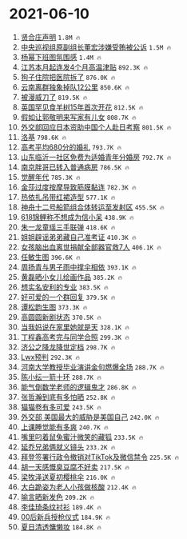 # 2021-06-10

1. [贤合庄声明](https://s.weibo.com/weibo?q=%23%E8%B4%A4%E5%90%88%E5%BA%84%E5%A3%B0%E6%98%8E%23&Refer=top) `1.8M 🔥`
1. [中央巡视组原副组长董宏涉嫌受贿被公诉](https://s.weibo.com/weibo?q=%23%E4%B8%AD%E5%A4%AE%E5%B7%A1%E8%A7%86%E7%BB%84%E5%8E%9F%E5%89%AF%E7%BB%84%E9%95%BF%E8%91%A3%E5%AE%8F%E6%B6%89%E5%AB%8C%E5%8F%97%E8%B4%BF%E8%A2%AB%E5%85%AC%E8%AF%89%23&Refer=top) `1.5M 🔥`
1. [杨幂下班图氛围感](https://s.weibo.com/weibo?q=%23%E6%9D%A8%E5%B9%82%E4%B8%8B%E7%8F%AD%E5%9B%BE%E6%B0%9B%E5%9B%B4%E6%84%9F%23&Refer=top) `1.4M 🔥`
1. [江苏本月起连发4个月高温津贴](https://s.weibo.com/weibo?q=%23%E6%B1%9F%E8%8B%8F%E6%9C%AC%E6%9C%88%E8%B5%B7%E8%BF%9E%E5%8F%914%E4%B8%AA%E6%9C%88%E9%AB%98%E6%B8%A9%E6%B4%A5%E8%B4%B4%23&Refer=top) `892.3K 🔥`
1. [狗子住院把医院拆了](https://s.weibo.com/weibo?q=%23%E7%8B%97%E5%AD%90%E4%BD%8F%E9%99%A2%E6%8A%8A%E5%8C%BB%E9%99%A2%E6%8B%86%E4%BA%86%23&Refer=top) `876.0K 🔥`
1. [云南离群独象掉队12公里](https://s.weibo.com/weibo?q=%23%E4%BA%91%E5%8D%97%E7%A6%BB%E7%BE%A4%E7%8B%AC%E8%B1%A1%E6%8E%89%E9%98%9F12%E5%85%AC%E9%87%8C%23&Refer=top) `850.6K 🔥`
1. [被漫威刀了](https://s.weibo.com/weibo?q=%23%E8%A2%AB%E6%BC%AB%E5%A8%81%E5%88%80%E4%BA%86%23&Refer=top) `819.5K 🔥`
1. [英国罕见食羊树15年首次开花](https://s.weibo.com/weibo?q=%23%E8%8B%B1%E5%9B%BD%E7%BD%95%E8%A7%81%E9%A3%9F%E7%BE%8A%E6%A0%9115%E5%B9%B4%E9%A6%96%E6%AC%A1%E5%BC%80%E8%8A%B1%23&Refer=top) `812.5K 🔥`
1. [假如让郭敬明来写家有儿女](https://s.weibo.com/weibo?q=%23%E5%81%87%E5%A6%82%E8%AE%A9%E9%83%AD%E6%95%AC%E6%98%8E%E6%9D%A5%E5%86%99%E5%AE%B6%E6%9C%89%E5%84%BF%E5%A5%B3%23&Refer=top) `808.7K 🔥`
1. [外交部回应日本资助中国个人赴日考察](https://s.weibo.com/weibo?q=%E5%A4%96%E4%BA%A4%E9%83%A8%E5%9B%9E%E5%BA%94%E6%97%A5%E6%9C%AC%E8%B5%84%E5%8A%A9%E4%B8%AD%E5%9B%BD%E4%B8%AA%E4%BA%BA%E8%B5%B4%E6%97%A5%E8%80%83%E5%AF%9F&Refer=top) `801.5K 🔥`
1. [洛基](https://s.weibo.com/weibo?q=%E6%B4%9B%E5%9F%BA&Refer=top) `798.6K 🔥`
1. [高考平均680分的婚礼](https://s.weibo.com/weibo?q=%23%E9%AB%98%E8%80%83%E5%B9%B3%E5%9D%87680%E5%88%86%E7%9A%84%E5%A9%9A%E7%A4%BC%23&Refer=top) `793.7K 🔥`
1. [山东临沂一社区免费为适婚青年分婚房](https://s.weibo.com/weibo?q=%23%E5%B1%B1%E4%B8%9C%E4%B8%B4%E6%B2%82%E4%B8%80%E7%A4%BE%E5%8C%BA%E5%85%8D%E8%B4%B9%E4%B8%BA%E9%80%82%E5%A9%9A%E9%9D%92%E5%B9%B4%E5%88%86%E5%A9%9A%E6%88%BF%23&Refer=top) `792.7K 🔥`
1. [南京胖哥已转入普通病房](https://s.weibo.com/weibo?q=%23%E5%8D%97%E4%BA%AC%E8%83%96%E5%93%A5%E5%B7%B2%E8%BD%AC%E5%85%A5%E6%99%AE%E9%80%9A%E7%97%85%E6%88%BF%23&Refer=top) `786.5K 🔥`
1. [觉醒年代](https://s.weibo.com/weibo?q=%E8%A7%89%E9%86%92%E5%B9%B4%E4%BB%A3&Refer=top) `785.3K 🔥`
1. [金莎过度按摩导致筋膜黏连](https://s.weibo.com/weibo?q=%23%E9%87%91%E8%8E%8E%E8%BF%87%E5%BA%A6%E6%8C%89%E6%91%A9%E5%AF%BC%E8%87%B4%E7%AD%8B%E8%86%9C%E9%BB%8F%E8%BF%9E%23&Refer=top) `782.3K 🔥`
1. [热依扎吊带红裙造型](https://s.weibo.com/weibo?q=%23%E7%83%AD%E4%BE%9D%E6%89%8E%E5%90%8A%E5%B8%A6%E7%BA%A2%E8%A3%99%E9%80%A0%E5%9E%8B%23&Refer=top) `577.1K 🔥`
1. [神舟十二号船箭组合体转运至发射区](https://s.weibo.com/weibo?q=%23%E7%A5%9E%E8%88%9F%E5%8D%81%E4%BA%8C%E5%8F%B7%E8%88%B9%E7%AE%AD%E7%BB%84%E5%90%88%E4%BD%93%E8%BD%AC%E8%BF%90%E8%87%B3%E5%8F%91%E5%B0%84%E5%8C%BA%23&Refer=top) `455.5K 🔥`
1. [618锦鲤称不想成为信小呆](https://s.weibo.com/weibo?q=%23618%E9%94%A6%E9%B2%A4%E7%A7%B0%E4%B8%8D%E6%83%B3%E6%88%90%E4%B8%BA%E4%BF%A1%E5%B0%8F%E5%91%86%23&Refer=top) `438.9K 🔥`
1. [朱一龙童瑶三手联弹](https://s.weibo.com/weibo?q=%23%E6%9C%B1%E4%B8%80%E9%BE%99%E7%AB%A5%E7%91%B6%E4%B8%89%E6%89%8B%E8%81%94%E5%BC%B9%23&Refer=top) `418.6K 🔥`
1. [姐姐辟谣弟弟藏自己准考证](https://s.weibo.com/weibo?q=%23%E5%A7%90%E5%A7%90%E8%BE%9F%E8%B0%A3%E5%BC%9F%E5%BC%9F%E8%97%8F%E8%87%AA%E5%B7%B1%E5%87%86%E8%80%83%E8%AF%81%23&Refer=top) `410.3K 🔥`
1. [女孩脑出血离世捐献全部器官救7人](https://s.weibo.com/weibo?q=%23%E5%A5%B3%E5%AD%A9%E8%84%91%E5%87%BA%E8%A1%80%E7%A6%BB%E4%B8%96%E6%8D%90%E7%8C%AE%E5%85%A8%E9%83%A8%E5%99%A8%E5%AE%98%E6%95%917%E4%BA%BA%23&Refer=top) `406.1K 🔥`
1. [任敏生图](https://s.weibo.com/weibo?q=%23%E4%BB%BB%E6%95%8F%E7%94%9F%E5%9B%BE%23&Refer=top) `396.6K 🔥`
1. [周扬青与男子雨中撑伞相依](https://s.weibo.com/weibo?q=%23%E5%91%A8%E6%89%AC%E9%9D%92%E4%B8%8E%E7%94%B7%E5%AD%90%E9%9B%A8%E4%B8%AD%E6%92%91%E4%BC%9E%E7%9B%B8%E4%BE%9D%23&Refer=top) `393.1K 🔥`
1. [黄磊晒小女儿绘画作品](https://s.weibo.com/weibo?q=%23%E9%BB%84%E7%A3%8A%E6%99%92%E5%B0%8F%E5%A5%B3%E5%84%BF%E7%BB%98%E7%94%BB%E4%BD%9C%E5%93%81%23&Refer=top) `385.2K 🔥`
1. [想实名安利的专业](https://s.weibo.com/weibo?q=%23%E6%83%B3%E5%AE%9E%E5%90%8D%E5%AE%89%E5%88%A9%E7%9A%84%E4%B8%93%E4%B8%9A%23&Refer=top) `383.5K 🔥`
1. [好可爱的一个群回复](https://s.weibo.com/weibo?q=%23%E5%A5%BD%E5%8F%AF%E7%88%B1%E7%9A%84%E4%B8%80%E4%B8%AA%E7%BE%A4%E5%9B%9E%E5%A4%8D%23&Refer=top) `379.5K 🔥`
1. [谭松韵生图](https://s.weibo.com/weibo?q=%23%E8%B0%AD%E6%9D%BE%E9%9F%B5%E7%94%9F%E5%9B%BE%23&Refer=top) `373.3K 🔥`
1. [高圆圆新剧状态](https://s.weibo.com/weibo?q=%23%E9%AB%98%E5%9C%86%E5%9C%86%E6%96%B0%E5%89%A7%E7%8A%B6%E6%80%81%23&Refer=top) `370.5K 🔥`
1. [当我妈说在家里她就是天](https://s.weibo.com/weibo?q=%23%E5%BD%93%E6%88%91%E5%A6%88%E8%AF%B4%E5%9C%A8%E5%AE%B6%E9%87%8C%E5%A5%B9%E5%B0%B1%E6%98%AF%E5%A4%A9%23&Refer=top) `328.1K 🔥`
1. [丁程鑫高考完与同学合照](https://s.weibo.com/weibo?q=%23%E4%B8%81%E7%A8%8B%E9%91%AB%E9%AB%98%E8%80%83%E5%AE%8C%E4%B8%8E%E5%90%8C%E5%AD%A6%E5%90%88%E7%85%A7%23&Refer=top) `299.3K 🔥`
1. [济公之降龙降世定档](https://s.weibo.com/weibo?q=%23%E6%B5%8E%E5%85%AC%E4%B9%8B%E9%99%8D%E9%BE%99%E9%99%8D%E4%B8%96%E5%AE%9A%E6%A1%A3%23&Refer=top) `298.7K 🔥`
1. [Lwx预判](https://s.weibo.com/weibo?q=%23Lwx%E9%A2%84%E5%88%A4%23&Refer=top) `292.3K 🔥`
1. [河南大学教授毕业演讲金句燃爆全场](https://s.weibo.com/weibo?q=%23%E6%B2%B3%E5%8D%97%E5%A4%A7%E5%AD%A6%E6%95%99%E6%8E%88%E6%AF%95%E4%B8%9A%E6%BC%94%E8%AE%B2%E9%87%91%E5%8F%A5%E7%87%83%E7%88%86%E5%85%A8%E5%9C%BA%23&Refer=top) `288.7K 🔥`
1. [陈小纭一箭十环](https://s.weibo.com/weibo?q=%23%E9%99%88%E5%B0%8F%E7%BA%AD%E4%B8%80%E7%AE%AD%E5%8D%81%E7%8E%AF%23&Refer=top) `288.7K 🔥`
1. [能气倒数学老师的逻辑鬼才](https://s.weibo.com/weibo?q=%23%E8%83%BD%E6%B0%94%E5%80%92%E6%95%B0%E5%AD%A6%E8%80%81%E5%B8%88%E7%9A%84%E9%80%BB%E8%BE%91%E9%AC%BC%E6%89%8D%23&Refer=top) `286.8K 🔥`
1. [张哲瀚到底有多怕晒](https://s.weibo.com/weibo?q=%23%E5%BC%A0%E5%93%B2%E7%80%9A%E5%88%B0%E5%BA%95%E6%9C%89%E5%A4%9A%E6%80%95%E6%99%92%23&Refer=top) `252.8K 🔥`
1. [猫猫卷有多可爱](https://s.weibo.com/weibo?q=%23%E7%8C%AB%E7%8C%AB%E5%8D%B7%E6%9C%89%E5%A4%9A%E5%8F%AF%E7%88%B1%23&Refer=top) `243.5K 🔥`
1. [外交部 美国最大的威胁是美国自己](https://s.weibo.com/weibo?q=%E5%A4%96%E4%BA%A4%E9%83%A8%20%E7%BE%8E%E5%9B%BD%E6%9C%80%E5%A4%A7%E7%9A%84%E5%A8%81%E8%83%81%E6%98%AF%E7%BE%8E%E5%9B%BD%E8%87%AA%E5%B7%B1&Refer=top) `242.0K 🔥`
1. [上课睡觉能有多爽](https://s.weibo.com/weibo?q=%23%E4%B8%8A%E8%AF%BE%E7%9D%A1%E8%A7%89%E8%83%BD%E6%9C%89%E5%A4%9A%E7%88%BD%23&Refer=top) `240.7K 🔥`
1. [嘴里叼着鼠兔蜜汁微笑的藏狐](https://s.weibo.com/weibo?q=%E5%98%B4%E9%87%8C%E5%8F%BC%E7%9D%80%E9%BC%A0%E5%85%94%E8%9C%9C%E6%B1%81%E5%BE%AE%E7%AC%91%E7%9A%84%E8%97%8F%E7%8B%90&Refer=top) `233.5K 🔥`
1. [延乔兄弟俩就义镜头](https://s.weibo.com/weibo?q=%23%E5%BB%B6%E4%B9%94%E5%85%84%E5%BC%9F%E4%BF%A9%E5%B0%B1%E4%B9%89%E9%95%9C%E5%A4%B4%23&Refer=top) `233.2K 🔥`
1. [拜登签署行政令撤销对TikTok及微信禁令](https://s.weibo.com/weibo?q=%23%E6%8B%9C%E7%99%BB%E7%AD%BE%E7%BD%B2%E8%A1%8C%E6%94%BF%E4%BB%A4%E6%92%A4%E9%94%80%E5%AF%B9TikTok%E5%8F%8A%E5%BE%AE%E4%BF%A1%E7%A6%81%E4%BB%A4%23&Refer=top) `225.5K 🔥`
1. [胡一天感慨臭豆腐不好卖](https://s.weibo.com/weibo?q=%23%E8%83%A1%E4%B8%80%E5%A4%A9%E6%84%9F%E6%85%A8%E8%87%AD%E8%B1%86%E8%85%90%E4%B8%8D%E5%A5%BD%E5%8D%96%23&Refer=top) `217.5K 🔥`
1. [梁牧泽送夏初樱桃伞](https://s.weibo.com/weibo?q=%23%E6%A2%81%E7%89%A7%E6%B3%BD%E9%80%81%E5%A4%8F%E5%88%9D%E6%A8%B1%E6%A1%83%E4%BC%9E%23&Refer=top) `216.0K 🔥`
1. [大白跪姿为老人小孩做核酸](https://s.weibo.com/weibo?q=%23%E5%A4%A7%E7%99%BD%E8%B7%AA%E5%A7%BF%E4%B8%BA%E8%80%81%E4%BA%BA%E5%B0%8F%E5%AD%A9%E5%81%9A%E6%A0%B8%E9%85%B8%23&Refer=top) `212.4K 🔥`
1. [喻言晒新发色](https://s.weibo.com/weibo?q=%23%E5%96%BB%E8%A8%80%E6%99%92%E6%96%B0%E5%8F%91%E8%89%B2%23&Refer=top) `209.2K 🔥`
1. [李佳琦条纹衬衫](https://s.weibo.com/weibo?q=%23%E6%9D%8E%E4%BD%B3%E7%90%A6%E6%9D%A1%E7%BA%B9%E8%A1%AC%E8%A1%AB%23&Refer=top) `189.4K 🔥`
1. [00后新兵授枪仪式](https://s.weibo.com/weibo?q=%2300%E5%90%8E%E6%96%B0%E5%85%B5%E6%8E%88%E6%9E%AA%E4%BB%AA%E5%BC%8F%23&Refer=top) `184.9K 🔥`
1. [夏日清透慵懒妆](https://s.weibo.com/weibo?q=%23%E5%A4%8F%E6%97%A5%E6%B8%85%E9%80%8F%E6%85%B5%E6%87%92%E5%A6%86%23&Refer=top) `184.8K 🔥`
